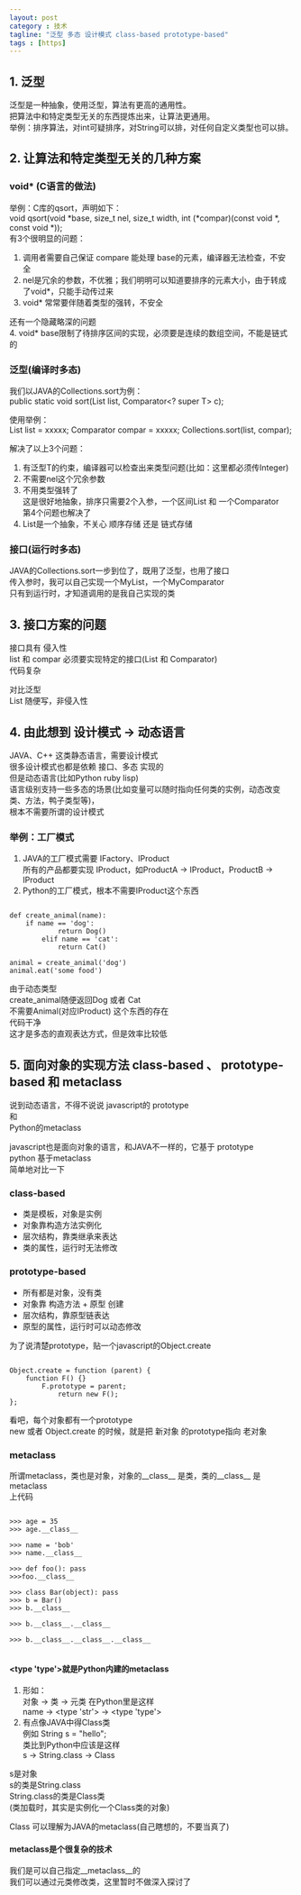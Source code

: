 ```yaml
---
layout: post
category : 技术
tagline: "泛型 多态 设计模式 class-based prototype-based"
tags : [https]
---
```


## 1. 泛型 
泛型是一种抽象，使用泛型，算法有更高的通用性。  
把算法中和特定类型无关的东西提炼出来，让算法更通用。  
举例：排序算法，对int可疑排序，对String可以排，对任何自定义类型也可以排。  

## 2. 让算法和特定类型无关的几种方案    

### void* (C语言的做法)   

举例：C库的qsort，声明如下：  
void qsort(void *base, size_t nel, size_t width, int (*compar)(const void *, const void *));  
有3个很明显的问题：  
1. 调用者需要自己保证 compare 能处理 base的元素，编译器无法检查，不安全  
2. nel是冗余的参数，不优雅；我们明明可以知道要排序的元素大小，由于转成了void*，只能手动传过来  
3. void* 常常要伴随着类型的强转，不安全  

还有一个隐藏略深的问题  
4. void* base限制了待排序区间的实现，必须要是连续的数组空间，不能是链式的  

### 泛型(编译时多态)   

我们以JAVA的Collections.sort为例：  
public static <T> void sort(List<T> list, Comparator<? super T> c);  

使用举例：  
List<Integer> list = xxxxx;
Comparator<Integer> compar = xxxxx;
Collections.sort(list, compar);

解决了以上3个问题：  
1. 有泛型T的约束，编译器可以检查出来类型问题(比如：这里都必须传Integer)  
2. 不需要nel这个冗余参数  
3. 不用类型强转了  
这是很好地抽象，排序只需要2个入参，一个区间List<T> 和 一个Comparator    
第4个问题也解决了  
4. List是一个抽象，不关心 顺序存储 还是 链式存储  

### 接口(运行时多态)   
JAVA的Collections.sort一步到位了，既用了泛型，也用了接口  
传入参时，我可以自己实现一个MyList，一个MyComparator  
只有到运行时，才知道调用的是我自己实现的类   

## 3. 接口方案的问题  
接口具有 侵入性  
list 和 compar 必须要实现特定的接口(List 和 Comparator)  
代码复杂  

对比泛型  
List<Integer> 随便写，非侵入性

## 4. 由此想到 设计模式 -> 动态语言
JAVA、C++ 这类静态语言，需要设计模式   
很多设计模式也都是依赖 接口、多态 实现的  
但是动态语言(比如Python ruby lisp)   
语言级别支持一些多态的场景(比如变量可以随时指向任何类的实例，动态改变类、方法，鸭子类型等)，  
根本不需要所谓的设计模式    

### 举例：工厂模式  
1. JAVA的工厂模式需要 IFactory、IProduct  
所有的产品都要实现 IProduct，如ProductA -> IProduct，ProductB -> IProduct  
2. Python的工厂模式，根本不需要IProduct这个东西 
<pre><code>
def create_animal(name):
    if name == 'dog':
            return Dog()
        elif name == 'cat':
            return Cat()

animal = create_animal('dog')
animal.eat('some food')
</code></pre>

由于动态类型   
create_animal随便返回Dog 或者 Cat   
不需要Animal(对应IProduct) 这个东西的存在  
代码干净  
这才是多态的直观表达方式，但是效率比较低    

## 5. 面向对象的实现方法  class-based 、 prototype-based  和  metaclass
说到动态语言，不得不说说
javascript的 prototype  
和  
Python的metaclass  

javascript也是面向对象的语言，和JAVA不一样的，它基于 prototype  
python 基于metaclass  
简单地对比一下    

### class-based  
* 类是模板，对象是实例  
* 对象靠构造方法实例化  
* 层次结构，靠类继承来表达  
* 类的属性，运行时无法修改    

### prototype-based  
* 所有都是对象，没有类  
* 对象靠 构造方法 + 原型 创建  
* 层次结构，靠原型链表达  
* 原型的属性，运行时可以动态修改  

为了说清楚prototype，贴一个javascript的Object.create  
<pre><code>
Object.create = function (parent) {
    function F() {}
        F.prototype = parent;
            return new F();
};
</code></pre>

看吧，每个对象都有一个prototype  
new 或者 Object.create 的时候，就是把 新对象 的prototype指向 老对象

### metaclass  
所谓metaclass，类也是对象，对象的__class__ 是类，类的__class__ 是metaclass  
上代码  

<pre><code>
>>> age = 35
>>> age.__class__
<type 'int'>
>>> name = 'bob'
>>> name.__class__
<type 'str'>
>>> def foo(): pass
>>>foo.__class__
<type 'function'>
>>> class Bar(object): pass
>>> b = Bar()
>>> b.__class__
<class '__main__.Bar'>
>>> b.__class__.__class__  
<type 'type'>
>>> b.__class__.__class__.__class__  
<type 'type'>
</code></pre>


#### <type 'type'>就是Python内建的metaclass  
1. 形如：  
对象 -> 类 -> 元类
在Python里是这样  
name -> <type 'str'> -> <type 'type'>  
2. 有点像JAVA中得Class类  
例如 String s = "hello";  
类比到Python中应该是这样  
s -> String.class -> Class  

s是对象  
s的类是String.class  
String.class的类是Class类  
(类加载时，其实是实例化一个Class类的对象)
 

Class 可以理解为JAVA的metaclass(自己瞎想的，不要当真了)  

#### metaclass是个很复杂的技术  
我们是可以自己指定__metaclass__的  
我们可以通过元类修改类，这里暂时不做深入探讨了  
